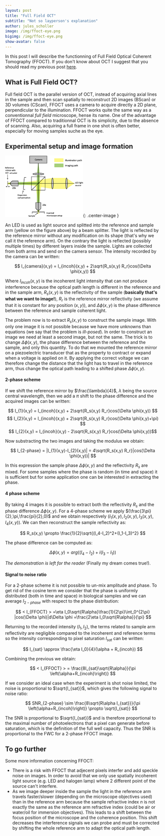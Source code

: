 ```yaml
---
layout: post
title: "Full Field OCT"
subtitle: "Not so layperson's explanation"
author: jules_scholler
image: /img/ffoct-eye.png
bigimg: /img/ffoct-eye.png
show-avatar: false
---
```


In this post I will describe the functionning of Full Field Optical Coherent Tomography (FFOCT). If you don't know about OCT I suggest that you should read my previous post [here](https://www.jscholler.com/2018-12-26-optical-coherence-tomography/).

## What is Full Field OCT?

Full field OCT is the parallel version of OCT, instead of acquiring axial lines in the sample and then scan spatially to reconstruct 2D images (BScan) or 3D volumes (CScan), FFOCT uses a camera to acquire directly a 2D plane, perpendicular to the illumination. FFOCT works quite the same way as a conventionnal *full field* microscope, hense its name. One of the advantage of FFOCT compared to traditionnal OCT is its simplicity, due to the absence of scanning. Also, acquiring a full frame in one shot is often better, especially for moving samples suche as the eye.

## Experimental setup and image formation

![FFOCT setup](../img/ffoct_setup.png){: .center-image }

An LED is used as light source and splitted into the reference and sample arm (yellow on the figure above) by a beam splitter. The light is reflected by the reference mirror without any modification on its shape (that's why we call it the reference arm). On the contrary the light is reflected (possibly multiple times) by different layers inside the sample. Lights are collected from both arms and send on the camera sensor. The intensity recorded by the camera can be written:

$$ I_{camera}(x,y) = I_{incoh}(x,y) + 2\sqrt{R_s(x,y) R_r}cos(\Delta \phi(x,y)) $$

Where $I_{incoh}(x,y)$ is the incoherent light intensity that can not produce interference because the optical path length is different in the reference and in the sample arm, $R_s(x,y)$ is the reflectivity of the sample (**basically that's what we want to image!**), $R_r$ is the reference mirror reflectivity (we assume that it is constant for any position $(x,y)$), and $\Delta \phi(x,y)$ is the phase difference between the reference and sample coherent light.

The problem now is to extract $R_s(x,y)$ to construct the sample image. With only one image it is not possible because we have more unknowns than equations (we say that the problem is *ill-posed*). In order to construct an image we need at least a second image, but not the same. The trick is to change $\Delta \phi(x,y)$, the phase difference between the reference and the sample, and only this quantity. To do that we mounted the reference mirror on a piezoelectric transducer that as the property to contract or expand when a voltage is applied on it. By applying the correct voltage we can therefore change the distance that the light has to travel in the reference arm, thus change the optical path leading to a shifted phase $\Delta \phi(x,y)$.

#### 2-phase scheme

If we shift the reference mirror by $\frac{\lambda}{4}$, $\lambda$ being the source central wavelength, then we add a $\pi$ shift to the phase difference and the acquired images can be written:

$$ I_{1}(x,y) = I_{incoh}(x,y) + 2\sqrt{R_s(x,y) R_r}cos(\Delta \phi(x,y)) $$
$$ I_{2}(x,y) = I_{incoh}(x,y) + 2\sqrt{R_s(x,y) R_r}cos(\Delta \phi(x,y)+\pi) $$
$$ I_{2}(x,y) = I_{incoh}(x,y) - 2\sqrt{R_s(x,y) R_r}cos(\Delta \phi(x,y))$$

Now substracting the two images and taking the modulus we obtain:

$$ I_{2-phase} = |I_{1}(x,y)-I_{2}(x,y)| = 4\sqrt{R_s(x,y) R_r}|cos(\Delta \phi(x,y))| $$

In this expression the sample phase $\Delta \phi(x,y)$ and the reflectivity $R_s$ are mixed. For some samples where the phase is random (in time and space) it is sufficient but for some application one can be interested in extracting the phase.

#### 4 phase scheme

By taking 4 images it is possible to extract both the reflectivity $R_s$ and the phase difference $\Delta \phi(x,y)$. For a 4-phase scheme we apply $(\frac{3\pi}{2},\pi,\frac{pi}{2},0)$ and we obtain respectively $(I_1(x,y),I_2(x,y),I_3(x,y),I_4(x,y))$. We can then reconstruct the sample reflectivity as:

$$ R_s(x,y) \propto \frac{1}{2}\sqrt{(I_4-I_2)^2+(I_1-I_3)^2} $$

The phase difference can be computed as:

$$ \Delta \phi(x,y) = arg((I_4-I_2)+i(I_3-I_1)) $$

*The demonstration is left for the reader* (Finally my dream comes true!).

#### Signal to noise ratio

For a 2-phase scheme it is not possible to un-mix amplitude and phase. To get rid of the cosine term we consider that the phase is uniformly distributed (both in time and space) in biological samples and we can average $I_{2-phase}$ with respect to the phase distribution:

$$ < I_{FFOCT} > =\eta I_0\sqrt{R\alpha}\frac{1}{2\pi}\int_0^{2\pi} |cos(\Delta \phi)|d\Delta \phi =\frac{2\eta I_0\sqrt{R\alpha}}{\pi} $$

Returning to the recorded intensity $(I_1, I_2)$, the terms related to sample arm reflectivity are negligible compared to the incoherent and reference terms so the intensity corresponding to pixel saturation $I_{sat}$ can be written:

$$ I_{sat} \approx \frac{\eta I_0}{4}(\alpha  + R_{incoh}) $$

Combining the previous we obtain:

$$ < I_{FFOCT} > = \frac{8I_{sat}\sqrt{R\alpha}}{\pi \left(\alpha+R_{incoh}\right)} $$

If we consider an ideal case when the experiment is shot noise limited, the noise is proportional to $\sqrt{I_{sat}}$, which gives the following signal to noise ratio:

$$ SNR_{2-phase} \sim \frac{8\sqrt{R\alpha I_{sat}}}{\pi \left(\alpha+R_{incoh}\right)} \propto \sqrt{I_{sat}} $$

The SNR is proportional to $\sqrt{I_{sat}}$ and is therefore proportional to the maximal number of photoelectrons that a pixel can generate before saturation, which is the definition of the full well capacity. Thus the SNR is proportional to the FWC for a 2-phase FFOCT image.

## To go further

Some more information concerning FFOCT:
- There is a risk with FFOCT that adjecent pixels interfer and add speckle noise on images. In order to avoid that we only use spatially incoherent light source (e.g. LED and halogen lamp) where 2 different point of the source can't interfere.
- As we image deeper inside the sample the light in the reference arm travels faster/slower (depending on the microscope objectives used) than in the reference arm because the sample refractive index $n$ is not exactly the same as the reference arm refractive index (could be air or water/oil for immersion objectives). This leads to a shift between the focus position of the microscope and the coherence position. This shift decreases the interference signals we can probe and must be corrected by shifting the whole reference arm to adapt the optical path length.

